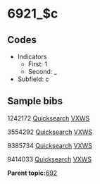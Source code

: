 # 6921\_$c

## Codes

-   Indicators
    -   First: 1
    -   Second: \_
-   Subfield: c

## Sample bibs

1242172 [Quicksearch](https://search.library.yale.edu/catalog/1242172) [VXWS](http://prodorbis.library.yale.edu:7014/vxws/GetHoldingsService?bibId=1242172)

3554292 [Quicksearch](https://search.library.yale.edu/catalog/3554292) [VXWS](http://prodorbis.library.yale.edu:7014/vxws/GetHoldingsService?bibId=3554292)

9385734 [Quicksearch](https://search.library.yale.edu/catalog/9385734) [VXWS](http://prodorbis.library.yale.edu:7014/vxws/GetHoldingsService?bibId=9385734)

9414033 [Quicksearch](https://search.library.yale.edu/catalog/9414033) [VXWS](http://prodorbis.library.yale.edu:7014/vxws/GetHoldingsService?bibId=9414033)

**Parent topic:**[692](../../tags/692/692.md)

